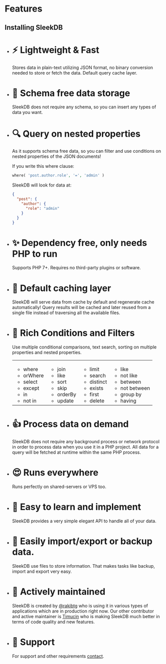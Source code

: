 <!--METADATA
{
    "title": "Features",
    "url": "features",
    "icon": "filing"
}
!METADATA-->

# Features

## Installing SleekDB

- # ⚡ Lightweight & Fast

  Stores data in plain-text utilizing JSON format, no binary conversion needed to store or fetch the data. Default query cache layer.

- # 🔆 Schema free data storage

  SleekDB does not require any schema, so you can insert any types of data you want.

- # 🔍 Query on nested properties

  As it supports schema free data, so you can filter and use conditions on nested properties of the JSON documents!

  If you write this where clause:

  ```php
  where( 'post.author.role', '=', 'admin' )
  ```

  SleekDB will look for data at:

  ```json
  {
    "post": {
      "author": {
        "role": "admin"
      }
    }
  }
  ```

- # ✨ Dependency free, only needs PHP to run

  Supports PHP 7+. Requires no third-party plugins or software.

- # 🚀 Default caching layer

  SleekDB will serve data from cache by default and regenerate cache automatically! Query results will be cached and later reused from a single file instead of traversing all the available files.

- # 🌈 Rich Conditions and Filters

  Use multiple conditional comparisons, text search, sorting on multiple properties and nested properties.

  <table>
    <tbody>
      <tr>
        <td valign="top">
          <ul>
            <li>where</li>
            <li>orWhere</li>
            <li>select</li>
            <li>except</li>
            <li>in</li>
            <li>not in</li>
          </ul>
        </td>
        <td valign="top">
          <ul>
            <li>join</li>
            <li>like</li>
            <li>sort</li>
            <li>skip</li>
            <li>orderBy</li>
            <li>update</li>
          </ul>
        </td>
        <td valign="top">
          <ul>
            <li>limit</li>
            <li>search</li>
            <li>distinct</li>
            <li>exists</li>
            <li>first</li>
            <li>delete</li>
          </ul>
        </td>
        <td valign="top">
          <ul>
            <li>like</li>
            <li>not like</li>
            <li>between</li>
            <li>not between</li>
            <li>group by</li>
            <li>having</li>
          </ul>
        </td>
      </tr>
    </tbody>
  </table>

- # 👍 Process data on demand

  SleekDB does not require any background process or network protocol in order to process data when you use it in a PHP project. All data for a query will be fetched at runtime within the same PHP process.

- # 😍 Runs everywhere

  Runs perfectly on shared-servers or VPS too.

- # 🍰 Easy to learn and implement

  SleekDB provides a very simple elegant API to handle all of your data.

- # 🍰 Easily import/export or backup data.

  SleekDB use files to store information. That makes tasks like backup, import and export very easy.

- # 💪 Actively maintained

  SleekDB is created by <a rel="noopener nofollow" href="https://twitter.com/rakibtg" target="_blank">@rakibtg</a> who is using it in various types of applications which are in production right now. Our other contributor and active maintainer is <a rel="noopener nofollow" href="https://www.goodsoft.de" target="_blank">Timucin</a> who is making SleekDB much better in terms of code quality and new features.

- # 💌 Support

  For support and other requirements <a class="gotoblock" href="/#/contact">contact</a>.
